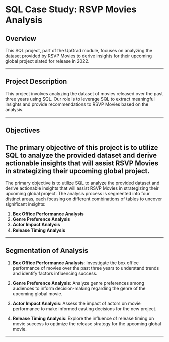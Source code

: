 # SQL Case Study: RSVP Movies Analysis

## Overview

This SQL project, part of the UpGrad module, focuses on analyzing the dataset provided by RSVP Movies to derive insights for their upcoming global project slated for release in 2022.

---

## Project Description

This project involves analyzing the dataset of movies released over the past three years using SQL. Our role is to leverage SQL to extract meaningful insights and provide recommendations to RSVP Movies based on the analysis.

---

## Objectives

The primary objective of this project is to utilize SQL to analyze the provided dataset and derive actionable insights that will assist RSVP Movies in strategizing their upcoming global project.
---
The primary objective is to utilize SQL to analyze the provided dataset and derive actionable insights that will assist RSVP Movies in strategizing their upcoming global project. The analysis process is segmented into four distinct areas, each focusing on different combinations of tables to uncover significant insights:

1. **Box Office Performance Analysis**
2. **Genre Preference Analysis**
3. **Actor Impact Analysis**
4. **Release Timing Analysis**

---

## Segmentation of Analysis

1. **Box Office Performance Analysis**: Investigate the box office performance of movies over the past three years to understand trends and identify factors influencing success.

2. **Genre Preference Analysis**: Analyze genre preferences among audiences to inform decision-making regarding the genre of the upcoming global movie.

3. **Actor Impact Analysis**: Assess the impact of actors on movie performance to make informed casting decisions for the new project.

4. **Release Timing Analysis**: Explore the influence of release timing on movie success to optimize the release strategy for the upcoming global movie.

---
